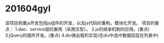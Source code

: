 # 201604gyl
该项目侧重js开发包括js组件的开发，以及js代码的重构，模块化开发。
项目的重点：
  1.dao、service层的重用（采用泛型）。
  2.js的继承机制的应用。(重点)
  3.jQuery的插件开发。(重点)
  4.div弹出框的实现(在div中选中数据回显在列表中)
